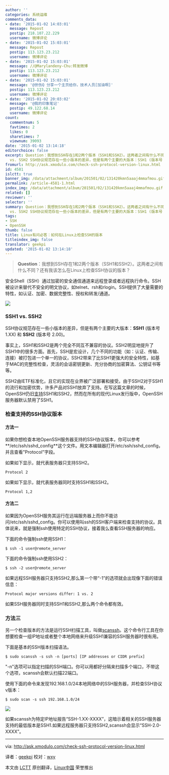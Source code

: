 ```yaml
---
author: ''
categories: 系统运维
comments_data:
- date: '2015-01-02 14:03:01'
  message: Repost
  postip: 218.107.22.229
  username: 微博评论
- date: '2015-01-02 15:03:01'
  message: Repost
  postip: 113.123.23.212
  username: 微博评论
- date: '2015-01-02 15:03:01'
  message: //@Marylandeny-Chu:转发微博
  postip: 113.123.23.212
  username: 微博评论
- date: '2015-01-02 15:03:01'
  message: '@世伤Q 分享一个主页给你，技术人员[加油啊]'
  postip: 113.123.23.212
  username: 微博评论
- date: '2015-01-02 20:03:02'
  message: '@我的印象笔记'
  postip: 49.122.68.14
  username: 微博评论
count:
  commentnum: 5
  favtimes: 2
  likes: 0
  sharetimes: 7
  viewnum: 39093
date: '2015-01-02 13:14:18'
editorchoice: false
excerpt: Question：我想到SSH存在1和2两个版本（SSH1和SSH2）。这两者之间有什么不同？还有我该怎么在Linux上检查SSH协议的版本？  安全Shell（SSH）通过加密的安全通信通道来远程登录或者远程执行命令。SSH被设计来替代不安全的明文协议，如telnet、rsh和rlogin。SSH提供了大量需要的特性，如认证、加密、数据完整性、授权和转发/通道。  SSH1
  vs. SSH2 SSH协议规范存在一些小版本的差异，但是有两个主要的大版本：SSH1 (版本号 1.XX) 和 SSH2 (版本号 2.00)。 事实上，SSH1和SSH2是两个完全不同互不兼容的协议。SSH2明显地提升了SSH1中的很多方
fromurl: http://ask.xmodulo.com/check-ssh-protocol-version-linux.html
id: 4581
islctt: true
banner_img: /data/attachment/album/201501/02/131420kmn5aaaj4mmafmou.gif
permalink: /article-4581-1.html
index_img: /data/attachment/album/201501/02/131420kmn5aaaj4mmafmou.gif.thumb.jpg
related: []
reviewer: ''
selector: ''
summary: Question：我想到SSH存在1和2两个版本（SSH1和SSH2）。这两者之间有什么不同？还有我该怎么在Linux上检查SSH协议的版本？  安全Shell（SSH）通过加密的安全通信通道来远程登录或者远程执行命令。SSH被设计来替代不安全的明文协议，如telnet、rsh和rlogin。SSH提供了大量需要的特性，如认证、加密、数据完整性、授权和转发/通道。  SSH1
  vs. SSH2 SSH协议规范存在一些小版本的差异，但是有两个主要的大版本：SSH1 (版本号 1.XX) 和 SSH2 (版本号 2.00)。 事实上，SSH1和SSH2是两个完全不同互不兼容的协议。SSH2明显地提升了SSH1中的很多方
tags:
- SSH
- OpenSSH
thumb: false
title: Linux有问必答：如何在Linux上检查SSH的版本
titleindex_img: false
translator: geekpi
updated: '2015-01-02 13:14:18'
---
```



> 
> **Question**：我想到SSH存在1和2两个版本（SSH1和SSH2）。这两者之间有什么不同？还有我该怎么在Linux上检查SSH协议的版本？
> 
> 
> 


安全Shell（SSH）通过加密的安全通信通道来远程登录或者远程执行命令。SSH被设计来替代不安全的明文协议，如telnet、rsh和rlogin。SSH提供了大量需要的特性，如认证、加密、数据完整性、授权和转发/通道。


![](/data/attachment/album/201501/02/131420kmn5aaaj4mmafmou.gif)


### SSH1 vs. SSH2


SSH协议规范存在一些小版本的差异，但是有两个主要的大版本：**SSH1** (版本号 1.XX) 和 **SSH2** (版本号 2.00)。


事实上，SSH1和SSH2是两个完全不同互不兼容的协议。SSH2明显地提升了SSH1中的很多方面。首先，SSH是宏设计，几个不同的功能（如：认证、传输、连接）被打包进一个单一的协议，SSH2带来了比SSH1更强大的安全特性，如基于MAC的完整性检查，灵活的会话密钥更新、充分协商的加密算法、公钥证书等等。


SSH2由IETF标准化，且它的实现在业界被广泛部署和接受。由于SSH2对于SSH1的流行和加密优势，许多产品对SSH1放弃了支持。在写这篇文章的时候，OpenSSH仍旧[支持](http://www.openssh.com/specs.html)SSH1和SSH2，然而在所有的现代Linux发行版中，OpenSSH服务器默认禁用了SSH1。


### 检查支持的SSH协议版本


#### 方法一


如果你想检查本地OpenSSH服务器支持的SSH协议版本，你可以参考**/etc/ssh/sshd\_config**这个文件。用文本编辑器打开/etc/ssh/sshd\_config，并且查看"Protocol"字段。


如果如下显示，就代表服务器只支持SSH2。



```
Protocol 2

```

如果如下显示，就代表服务器同时支持SSH1和SSH2。



```
Protocol 1,2

```

#### 方法二


如果因为OpenSSH服务其运行在远端服务器上而你不能访问/etc/ssh/sshd\_config。你可以使用叫ssh的SSH客户端来检查支持的协议。具体说来，就是强制ssh使用特定的SSH协议，接着我么查看SSH服务器的响应。


下面的命令强制ssh使用SSH1：



```
$ ssh -1 user@remote_server

```

下面的命令强制ssh使用SSH2：



```
$ ssh -2 user@remote_server

```

如果远程SSH服务器只支持SSH2,那么第一个带“-1”的选项就会出现像下面的错误信息：



```
Protocol major versions differ: 1 vs. 2

```

如果SSH服务器同时支持SSH1和SSH2,那么两个命令都有效。


### 方法三


另一个检查版本的方法是运行SSH扫描工具，叫做[scanssh](http://www.monkey.org/%7Eprovos/scanssh/)。这个命令行工具在你想要检查一组IP地址或者整个本地网络来升级SSH1兼容的SSH服务器时很有用。


下面是基本的SSH版本扫描语法。



```
$ sudo scanssh -s ssh -n [ports] [IP addresses or CIDR prefix] 

```

"-n"选项可以指定扫描的SSH端口。你可以用都好分隔来扫描多个端口，不带这个选项，scanssh会默认扫描22端口。


使用下面的命令来发现192.168.1.0/24本地网络中的SSH服务器，并检查SSH协议v版本：



```
$ sudo scan -s ssh 192.168.1.0/24 

```

![](/data/attachment/album/201501/02/131426ngp93bbsrf8ltbfp.jpg)


如果scanssh为特定IP地址报告“SSH-1.XX-XXXX”，这暗示着相关的SSH服务器支持的最低版本是SSH1.如果远程服务器只支持SSH2,scanssh会显示“SSH-2.0-XXXX”。




---


via: <http://ask.xmodulo.com/check-ssh-protocol-version-linux.html>


译者：[geekpi](https://github.com/geekpi) 校对：[wxy](https://github.com/wxy)


本文由 [LCTT](https://github.com/LCTT/TranslateProject) 原创翻译，[Linux中国](http://linux.cn/) 荣誉推出